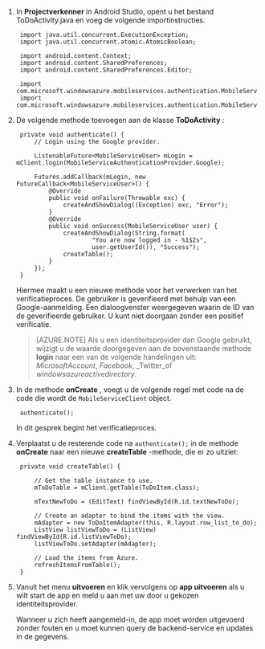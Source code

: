 
1. In **Projectverkenner** in Android Studio, opent u het bestand ToDoActivity.java en voeg de volgende importinstructies.

        import java.util.concurrent.ExecutionException;
        import java.util.concurrent.atomic.AtomicBoolean;

        import android.content.Context;
        import android.content.SharedPreferences;
        import android.content.SharedPreferences.Editor;

        import com.microsoft.windowsazure.mobileservices.authentication.MobileServiceAuthenticationProvider;
        import com.microsoft.windowsazure.mobileservices.authentication.MobileServiceUser;

2. De volgende methode toevoegen aan de klasse **ToDoActivity** : 
    
        private void authenticate() {
            // Login using the Google provider.
            
            ListenableFuture<MobileServiceUser> mLogin = mClient.login(MobileServiceAuthenticationProvider.Google);
    
            Futures.addCallback(mLogin, new FutureCallback<MobileServiceUser>() {
                @Override
                public void onFailure(Throwable exc) {
                    createAndShowDialog((Exception) exc, "Error");
                }           
                @Override
                public void onSuccess(MobileServiceUser user) {
                    createAndShowDialog(String.format(
                            "You are now logged in - %1$2s",
                            user.getUserId()), "Success");
                    createTable();  
                }
            });     
        }


    Hiermee maakt u een nieuwe methode voor het verwerken van het verificatieproces. De gebruiker is geverifieerd met behulp van een Google-aanmelding. Een dialoogvenster weergegeven waarin de ID van de geverifieerde gebruiker. U kunt niet doorgaan zonder een positief verificatie.

    > [AZURE.NOTE] Als u een identiteitsprovider dan Google gebruikt, wijzigt u de waarde doorgegeven aan de bovenstaande methode **login** naar een van de volgende handelingen uit: _MicrosoftAccount_, _Facebook_, _Twitter_of _windowsazureactivedirectory_.

3. In de methode **onCreate** , voegt u de volgende regel met code na de code die wordt de `MobileServiceClient` object.

        authenticate();

    In dit gesprek begint het verificatieproces.

4. Verplaatst u de resterende code na `authenticate();` in de methode **onCreate** naar een nieuwe **createTable** -methode, die er zo uitziet:

        private void createTable() {
    
            // Get the table instance to use.
            mToDoTable = mClient.getTable(ToDoItem.class);
    
            mTextNewToDo = (EditText) findViewById(R.id.textNewToDo);
    
            // Create an adapter to bind the items with the view.
            mAdapter = new ToDoItemAdapter(this, R.layout.row_list_to_do);
            ListView listViewToDo = (ListView) findViewById(R.id.listViewToDo);
            listViewToDo.setAdapter(mAdapter);
    
            // Load the items from Azure.
            refreshItemsFromTable();
        }

9. Vanuit het menu **uitvoeren** en klik vervolgens op **app uitvoeren** als u wilt start de app en meld u aan met uw door u gekozen identiteitsprovider. 

    Wanneer u zich heeft aangemeld-in, de app moet worden uitgevoerd zonder fouten en u moet kunnen query de backend-service en updates in de gegevens.